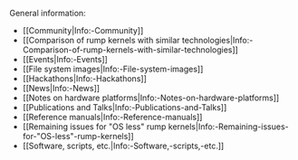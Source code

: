 <!-- GENERATED BY makemainpages.sh.  DO NOT EDIT -->

General information:

- [[Community|Info:-Community]]
- [[Comparison of rump kernels with similar technologies|Info:-Comparison-of-rump-kernels-with-similar-technologies]]
- [[Events|Info:-Events]]
- [[File system images|Info:-File-system-images]]
- [[Hackathons|Info:-Hackathons]]
- [[News|Info:-News]]
- [[Notes on hardware platforms|Info:-Notes-on-hardware-platforms]]
- [[Publications and Talks|Info:-Publications-and-Talks]]
- [[Reference manuals|Info:-Reference-manuals]]
- [[Remaining issues for "OS less" rump kernels|Info:-Remaining-issues-for-"OS-less"-rump-kernels]]
- [[Software, scripts, etc.|Info:-Software,-scripts,-etc.]]
